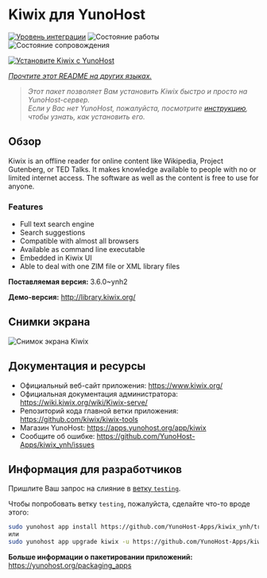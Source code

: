 <!--
Важно: этот README был автоматически сгенерирован <https://github.com/YunoHost/apps/tree/master/tools/readme_generator>
Он НЕ ДОЛЖЕН редактироваться вручную.
-->

# Kiwix для YunoHost

[![Уровень интеграции](https://dash.yunohost.org/integration/kiwix.svg)](https://ci-apps.yunohost.org/ci/apps/kiwix/) ![Состояние работы](https://ci-apps.yunohost.org/ci/badges/kiwix.status.svg) ![Состояние сопровождения](https://ci-apps.yunohost.org/ci/badges/kiwix.maintain.svg)

[![Установите Kiwix с YunoHost](https://install-app.yunohost.org/install-with-yunohost.svg)](https://install-app.yunohost.org/?app=kiwix)

*[Прочтите этот README на других языках.](./ALL_README.md)*

> *Этот пакет позволяет Вам установить Kiwix быстро и просто на YunoHost-сервер.*  
> *Если у Вас нет YunoHost, пожалуйста, посмотрите [инструкцию](https://yunohost.org/install), чтобы узнать, как установить его.*

## Обзор

Kiwix is an offline reader for online content like Wikipedia, Project Gutenberg, or TED Talks. It makes knowledge available to people with no or limited internet access. The software as well as the content is free to use for anyone.

### Features

- Full text search engine
- Search suggestions
- Compatible with almost all browsers
- Available as command line executable
- Embedded in Kiwix UI
- Able to deal with one ZIM file or XML library files


**Поставляемая версия:** 3.6.0~ynh2

**Демо-версия:** <http://library.kiwix.org/>

## Снимки экрана

![Снимок экрана Kiwix](./doc/screenshots/screenshot.png)

## Документация и ресурсы

- Официальный веб-сайт приложения: <https://www.kiwix.org/>
- Официальная документация администратора: <https://wiki.kiwix.org/wiki/Kiwix-serve/>
- Репозиторий кода главной ветки приложения: <https://github.com/kiwix/kiwix-tools>
- Магазин YunoHost: <https://apps.yunohost.org/app/kiwix>
- Сообщите об ошибке: <https://github.com/YunoHost-Apps/kiwix_ynh/issues>

## Информация для разработчиков

Пришлите Ваш запрос на слияние в [ветку `testing`](https://github.com/YunoHost-Apps/kiwix_ynh/tree/testing).

Чтобы попробовать ветку `testing`, пожалуйста, сделайте что-то вроде этого:

```bash
sudo yunohost app install https://github.com/YunoHost-Apps/kiwix_ynh/tree/testing --debug
или
sudo yunohost app upgrade kiwix -u https://github.com/YunoHost-Apps/kiwix_ynh/tree/testing --debug
```

**Больше информации о пакетировании приложений:** <https://yunohost.org/packaging_apps>
